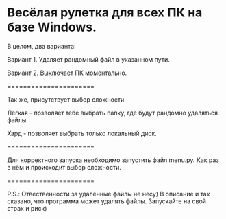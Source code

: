 Весёлая рулетка для всех ПК на базе Windows.
======================

В целом, два варианта:

Вариант 1.
Удаляет рандомный файл в указанном пути.

Вариант 2.
Выключает ПК моментально.

======================

Так же, присутствует выбор сложности.

Лёгкая - позволяет тебе выбрать папку, где будут рандомно удаляться файлы.

Хард - позволяет выбрать только локальный диск.

======================

Для корректного запуска необходимо запустить файл menu.py.
Как раз в нём и происходит выбор сложности.

======================

P.S.: Отвественности за удалённые файлы не несу) В описание и так сказано, что программа может удалять файлы. Запускайте на свой страх и риск)
